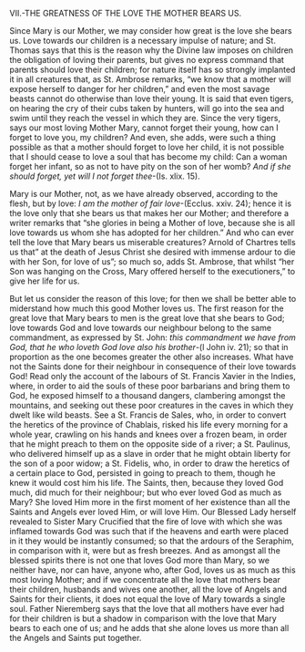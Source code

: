 
VII.-THE GREATNESS OF THE LOVE THE MOTHER BEARS US.

Since Mary is our Mother, we may consider how great is the love she bears us. Love towards our children is a necessary impulse of nature; and St. Thomas says that this is the reason why the Divine law imposes on children the obligation of loving their parents, but gives no express command that parents should love their children; for nature itself has so strongly implanted it in all creatures that, as St. Ambrose remarks, “we know that a mother will expose herself to danger for her children,” and even the most savage beasts cannot do otherwise than love their young. It is said that even tigers, on hearing the cry of their cubs taken by hunters, will go into the sea and swim until they reach the vessel in which they are. Since the very tigers, says our most loving Mother Mary, cannot forget their young, how can I forget to love you, my children? And even, she adds, were such a thing possible as that a mother should forget to love her child, it is not possible that I should cease to love a soul that has become my child: Can a woman forget her infant, so as not to have pity on the son of her womb? _And if she should forget, yet will I not forget thee_-(Is. xlix. 15).

Mary is our Mother, not, as we have already observed, according to the flesh, but by love: _I am the mother of fair love_-(Ecclus. xxiv. 24); hence it is the love only that she bears us that makes her our Mother; and therefore a writer remarks that “she glories in being a Mother of love, because she is all love towards us whom she has adopted for her children.” And who can ever tell the love that Mary bears us miserable creatures? Arnold of Chartres tells us that” at the death of Jesus Christ she desired with immense ardour to die with her Son, for love of us”; so much so, adds St. Ambrose, that whilst “her Son was hanging on the Cross, Mary offered herself to the executioners,” to give her life for us.

But let us consider the reason of this love; for then we shall be better able to miderstand how much this good Mother loves us. The first reason for the great love that Mary bears to men is the great love that she bears to God; love towards God and love towards our neighbour belong to the same commandment, as expressed by St. John: _this commandment we have from God, that he who loveth God love also his brother_-(l John iv. 21); so that in proportion as the one becomes greater the other also increases. What have not the Saints done for their neighbour in consequence of their love towards God! Read only the account of the labours of St. Francis Xavier in the Indies, where, in order to aid the souls of these poor barbarians and bring them to God, he exposed himself to a thousand dangers, clambering amongst the mountains, and seeking out these poor creatures in the caves in which they dwelt like wild beasts. See a St. Francis de Sales, who, in order to convert the heretics of the province of Chablais, risked his life every morning for a whole year, crawling on his hands and knees over a frozen beam, in order that he might preach to them on the opposite side of a river; a St. Paulinus, who delivered himself up as a slave in order that he might obtain liberty for the son of a poor widow; a St. Fidelis, who, in order to draw the heretics of a certain place to God, persisted in going to preach to them, though he knew it would cost him his life. The Saints, then, because they loved God much, did much for their neighbour; but who ever loved God as much as Mary? She loved Him more in the first moment of her existence than all the Saints and Angels ever loved Him, or will love Him. Our Blessed Lady herself revealed to Sister Mary Crucified that the fire of love with which she was inflamed towards God was such that if the heavens and earth were placed in it they would be instantly consumed; so that the ardours of the Seraphim, in comparison with it, were but as fresh breezes. And as amongst all the blessed spirits there is not one that loves God more than Mary, so we neither have, nor can have, anyone who, after God, loves us as much as this most loving Mother; and if we concentrate all the love that mothers bear their children, husbands and wives one another, all the love of Angels and Saints for their clients, it does not equal the love of Mary towards a single soul. Father Nieremberg says that the love that all mothers have ever had for their children is but a shadow in comparison with the love that Mary bears to each one of us; and he adds that she alone loves us more than all the Angels and Saints put together.

